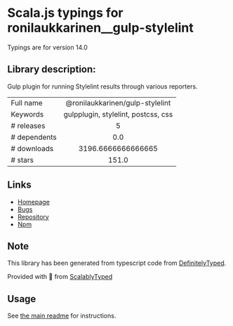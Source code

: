 
# Scala.js typings for ronilaukkarinen__gulp-stylelint

Typings are for version 14.0

## Library description:
Gulp plugin for running Stylelint results through various reporters.

|                    |                 |
| ------------------ | :-------------: |
| Full name          | @ronilaukkarinen/gulp-stylelint |
| Keywords           | gulpplugin, stylelint, postcss, css |
| # releases         | 5 |
| # dependents       | 0.0 |
| # downloads        | 3196.6666666666665 |
| # stars            | 151.0 |

## Links
- [Homepage](https://github.com/olegskl/gulp-stylelint)
- [Bugs](https://github.com/olegskl/gulp-stylelint/issues)
- [Repository](https://github.com/olegskl/gulp-stylelint)
- [Npm](https://www.npmjs.com/package/%40ronilaukkarinen%2Fgulp-stylelint)
    


## Note
This library has been generated from typescript code from [DefinitelyTyped](https://definitelytyped.org).

Provided with :purple_heart: from [ScalablyTyped](https://github.com/oyvindberg/ScalablyTyped)

## Usage
See [the main readme](../../readme.md) for instructions.


